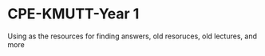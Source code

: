 # CPE-KMUTT-Year 1
Using as the resources for finding answers, old resoruces, old lectures, and more
